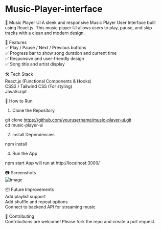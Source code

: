 # Music-Player-interface
🎵 Music Player UI
A sleek and responsive Music Player User Interface built using React.js. This music player UI allows users to play, pause, and skip tracks with a clean and modern design.

🚀 Features<br>
✅ Play / Pause / Next / Previous buttons<br>
✅ Progress bar to show song duration and current time<br>
✅ Responsive and user-friendly design<br>
✅ Song title and artist display<br>

🛠️ Tech Stack<br>
React.js (Functional Components & Hooks)<br>
CSS3 / Tailwind CSS (For styling)<br>
JavaScript


🚩 How to Run
1. Clone the Repository

git clone https://github.com/yourusername/music-player-ui.git<br>
cd music-player-ui<br>

2. Install Dependencies

npm install

4. Run the App

npm start
App will run at http://localhost:3000/

📷 Screenshots<br>
![image](https://github.com/user-attachments/assets/f6edbe8b-f614-44d6-af95-36fa0b823b9d)

📦 Future Improvements<br>
Add playlist support<br>
Add shuffle and repeat options<br>
Connect to backend API for streaming music<br>

🤝 Contributing<br>
Contributions are welcome! Please fork the repo and create a pull request.

